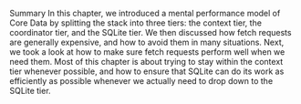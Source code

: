 Summary
In this chapter, we introduced a mental performance model of Core Data by splitting the stack into three tiers: the context tier, the coordinator tier, and the SQLite tier. We then discussed how fetch requests are generally expensive, and how to avoid them in many situations. Next, we took a look at how to make sure fetch requests perform well when we need them. Most of this chapter is about trying to stay within the context tier whenever possible, and how to ensure that SQLite can do its work as efficiently as possible whenever we actually need to drop down to the SQLite tier.
